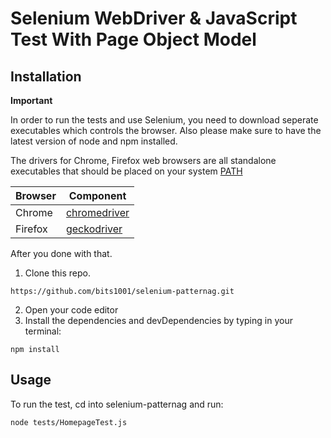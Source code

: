 # Selenium WebDriver & JavaScript Test With Page Object Model

## Installation

**Important**

In order to run the tests and use Selenium, you need to download seperate executables which controls the browser.
Also please make sure to have the latest version of node and npm installed.

The drivers for Chrome, Firefox web browsers are all standalone executables that should be placed on your system [PATH](http://en.wikipedia.org/wiki/PATH_%28variable%29 "PATH")


| Browser  | Component |
| ------------- | ------------- |
| Chrome  | [	chromedriver](https://chromedriver.chromium.org/downloads "chromedriver")  |
| Firefox  | [geckodriver](https://github.com/mozilla/geckodriver/releases "geckodriver")  |


After you done with that.

1. Clone this repo.
```
https://github.com/bits1001/selenium-patternag.git
```
2. Open your code editor
3. Install the dependencies and devDependencies by typing in your terminal:

```
npm install
```

## Usage 
To run the test, cd into selenium-patternag and run:

```
node tests/HomepageTest.js
```